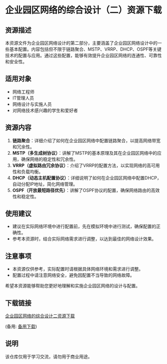 # 企业园区网络的综合设计（二）资源下载

## 资源描述

本资源文件为企业园区网络设计的第二部分，主要涵盖了企业园区网络设计中的一些基本配置。内容包括但不限于链路聚合、MSTP、VRRP、DHCP、OSPF等关键技术的配置与应用。通过这些配置，能够有效提升企业园区网络的连通性、可靠性和安全性。

## 适用对象

- 网络工程师
- IT管理人员
- 网络设计与实施人员
- 对网络技术感兴趣的学生和爱好者

## 资源内容

1. **链路聚合**：详细介绍了如何在企业园区网络中配置链路聚合，以提高网络带宽和冗余性。
2. **MSTP（多生成树协议）**：讲解了MSTP的基本原理及其在企业园区网络中的应用，确保网络的稳定性和冗余性。
3. **VRRP（虚拟路由冗余协议）**：介绍了VRRP的配置方法，以实现网络的高可用性和负载均衡。
4. **DHCP（动态主机配置协议）**：详细说明了如何在企业园区网络中配置DHCP，自动分配IP地址，简化网络管理。
5. **OSPF（开放最短路径优先）**：讲解了OSPF协议的配置，确保网络路由的高效性和稳定性。

## 使用建议

- 建议在实际网络环境中进行配置前，先在模拟环境中进行测试，确保配置的正确性。
- 参考本资源时，结合实际网络需求进行调整，以达到最佳的网络设计效果。

## 注意事项

- 本资源仅供参考，实际配置时请根据具体网络环境和需求进行调整。
- 配置过程中请注意网络安全，避免因配置不当导致的网络故障。

希望本资源能够帮助您更好地理解和实施企业园区网络的设计与配置。

## 下载链接
[企业园区网络的综合设计二资源下载](https://pan.quark.cn/s/407a385d9a27) 

(备用: [备用下载](https://pan.baidu.com/s/1JeMDDoY1UNkTwSIbBjFCCg?pwd=1234))

## 说明

该仓库仅用于学习交流，请勿用于商业用途。
